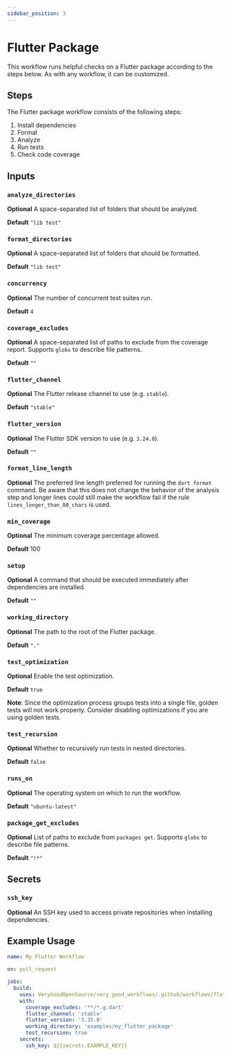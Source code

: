 ```yaml
---
sidebar_position: 3
---
```


# Flutter Package

This workflow runs helpful checks on a Flutter package according to the steps below. As with any workflow, it can be customized.

## Steps

The Flutter package workflow consists of the following steps:

1. Install dependencies
2. Format
3. Analyze
4. Run tests
5. Check code coverage

## Inputs

### `analyze_directories`

**Optional** A space-separated list of folders that should be analyzed.

**Default** `"lib test"`

### `format_directories`

**Optional** A space-separated list of folders that should be formatted.

**Default** `"lib test"`

### `concurrency`

**Optional** The number of concurrent test suites run.

**Default** `4`

### `coverage_excludes`

**Optional** A space-separated list of paths to exclude from the coverage report. Supports `globs` to describe file patterns.

**Default** `""`

### `flutter_channel`

**Optional** The Flutter release channel to use (e.g. `stable`).

**Default** `"stable"`

### `flutter_version`

**Optional** The Flutter SDK version to use (e.g. `3.24.0`).

**Default** `""`

### `format_line_length`

**Optional** The preferred line length preferred for running the `dart format` command. Be aware that this does not change the behavior of the analysis step and longer lines could still make the workflow fail if the rule `lines_longer_than_80_chars` is used.

### `min_coverage`

**Optional** The minimum coverage percentage allowed.

**Default** 100

### `setup`

**Optional** A command that should be executed immediately after dependencies are installed.

**Default** `""`

### `working_directory`

**Optional** The path to the root of the Flutter package.

**Default** `"."`

### `test_optimization`

**Optional** Enable the test optimization.

**Default** `true`

**Note**: Since the optimization process groups tests into a single file, golden tests will not work properly. Consider disabling optimizations if you are using golden tests.

### `test_recursion`

**Optional** Whether to recursively run tests in nested directories.

**Default** `false`

### `runs_on`

**Optional** The operating system on which to run the workflow.

**Default** `"ubuntu-latest"`

### `package_get_excludes`

**Optional** List of paths to exclude from `packages get`. Supports `globs` to describe file patterns.

**Default** `"!*"`

## Secrets

### `ssh_key`

**Optional** An SSH key used to access private repositories when installing dependencies.

## Example Usage

```yaml
name: My Flutter Workflow

on: pull_request

jobs:
  build:
    uses: VeryGoodOpenSource/very_good_workflows/.github/workflows/flutter_package.yml@v1
    with:
      coverage_excludes: '**/*.g.dart'
      flutter_channel: 'stable'
      flutter_version: '3.35.0'
      working_directory: 'examples/my_flutter_package'
      test_recursion: true
    secrets:
      ssh_key: ${{secrets.EXAMPLE_KEY}}
```
